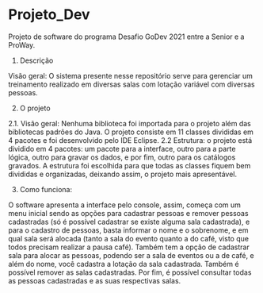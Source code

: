 # Projeto_Dev
Projeto de software do programa Desafio GoDev 2021 entre a Senior e a ProWay.


1. Descrição 

 Visão geral: O sistema presente nesse repositório serve para gerenciar um treinamento realizado em diversas salas com lotação variável com diversas pessoas.
 
2. O projeto 

2.1. Visão geral: Nenhuma biblioteca foi importada para o projeto além das bibliotecas padrões do Java. O projeto consiste em 11 classes divididas em 4 pacotes e foi desenvolvido pelo IDE Eclipse.
2.2 Estrutura: o projeto está dividido em 4 pacotes: um pacote para a interface, outro para a parte lógica, outro para gravar os dados, e por fim, outro para os catálogos gravados. A estrutura foi escolhida para que todas as classes fiquem bem divididas e organizadas, deixando assim, o projeto mais apresentável.
 
3. Como funciona: 

O software apresenta a interface pelo console, assim, começa com um menu inicial sendo as opções para cadastrar pessoas e remover pessoas cadastradas (só é possível cadastrar se existe alguma sala cadastrada), e para o cadastro de pessoas, basta informar o nome e o sobrenome, e em qual sala será alocada (tanto a sala do evento quanto a do café, visto que todos precisam realizar a pausa café). Também tem a opção de cadastrar sala para alocar as pessoas, podendo ser a sala de eventos ou a de café, e além do nome, você cadastra a lotação da sala cadastrada. Também é possível remover as salas cadastradas. Por fim, é possível consultar todas as pessoas cadastradas e as suas respectivas salas.
 
